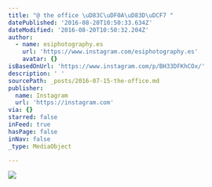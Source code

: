 ```yaml
---
title: "@ the office \uD83C\uDF0A\uD83D\uDCF7 "
datePublished: '2016-08-20T10:50:33.634Z'
dateModified: '2016-08-20T10:50:32.204Z'
author:
  - name: esiphotography.es
    url: 'https://www.instagram.com/esiphotography.es'
    avatar: {}
isBasedOnUrl: 'https://www.instagram.com/p/BH33DFKhCOx/'
description: ' '
sourcePath: _posts/2016-07-15-the-office.md
publisher:
  name: Instagram
  url: 'https://instagram.com'
via: {}
starred: false
inFeed: true
hasPage: false
inNav: false
_type: MediaObject

---
```

![ ](https://imgflo.herokuapp.com/graph/vahj1ThiexotieMo/64ebf429a60240a598264ed88765339f/croprotate.jpg?cropheight=445&cropwidth=640&degrees=0&input=https%3A%2F%2Fscontent.cdninstagram.com%2Ft51.2885-15%2Fs640x640%2Fsh0.08%2Fe35%2F13686994_1756371091318827_675819717_n.jpg%3Fig_cache_key%3DMTI5NDc0NTUyMjE1Mzk4OTA0MQ%253D%253D.2&x=0&y=96)